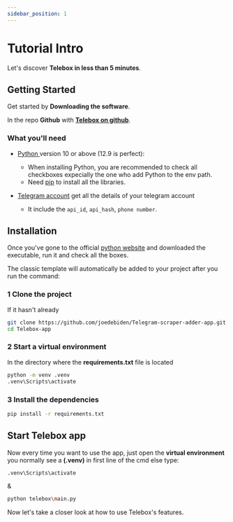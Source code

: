 ```yaml
---
sidebar_position: 1
---
```


# Tutorial Intro

Let's discover **Telebox in less than 5 minutes**.

## Getting Started

Get started by **Downloading the software**.

In the repo **Github** with **[Telebox on github](https://github.com/joedebiden/Telegram-scraper-adder-app)**.


### What you'll need

- [Python ](https://www.python.org/downloads/release/python-3129/) version 10 or above (12.9 is perfect):
  - When installing Python, you are recommended to check all checkboxes expecially the one who add Python to the env path.
  - Need [pip](https://packaging.python.org/en/latest/tutorials/installing-packages/) to install all the libraries.

- [Telegram account](https://my.telegram.org/auth) get all the details of your telegram account
  - It include the `api_id`, `api_hash`, `phone number`.


## Installation

Once you've gone to the official [python website](https://www.python.org/) and downloaded the executable, run it and check all the boxes.

The classic template will automatically be added to your project after you run the command:

### 1 Clone the project
If it hasn't already
```bash
git clone https://github.com/joedebiden/Telegram-scraper-adder-app.git
cd Telebox-app
```

### 2 Start a virtual environment
In the directory where the **requirements.txt** file is located
```bash
python -m venv .venv
.venv\Scripts\activate 
```
### 3 Install the dependencies
```bash
pip install -r requirements.txt
```

## Start Telebox app
Now every time you want to use the app, just open the **virtual environment**
you normally see a **(.venv)** in first line of the cmd else type:
```bash
.venv\Scripts\activate 
```
&
```bash
python telebox\main.py 
```

Now let's take a closer look at how to use Telebox's features.